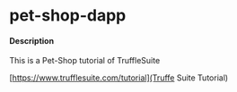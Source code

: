 # pet-shop-dapp

#### Description
This is a Pet-Shop tutorial of TruffleSuite

[https://www.trufflesuite.com/tutorial](Truffe Suite Tutorial)